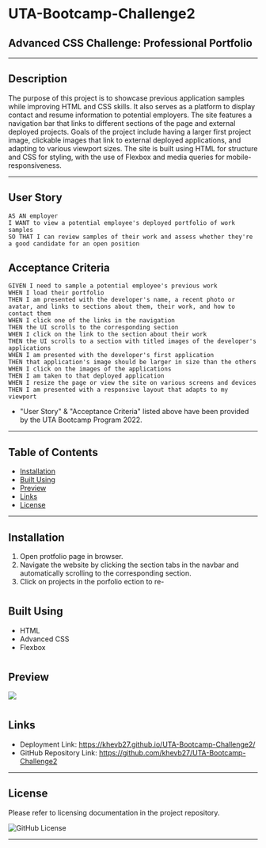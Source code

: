 # UTA-Bootcamp-Challenge2
## Advanced CSS Challenge: Professional Portfolio
----------------------------------------------------------------------
## Description

The purpose of this project is to showcase previous application samples while improving HTML and CSS skills. It also serves as a platform to display contact and resume information to potential employers. The site features a navigation bar that links to different sections of the page and external deployed projects. Goals of the project include having a larger first project image, clickable images that link to external deployed applications, and adapting to various viewport sizes. The site is built using HTML for structure and CSS for styling, with the use of Flexbox and media queries for mobile-responsiveness.

----------------------------------------------------------------------

## User Story

```
AS AN employer
I WANT to view a potential employee's deployed portfolio of work samples
SO THAT I can review samples of their work and assess whether they're a good candidate for an open position
```

## Acceptance Criteria

```
GIVEN I need to sample a potential employee's previous work
WHEN I load their portfolio
THEN I am presented with the developer's name, a recent photo or avatar, and links to sections about them, their work, and how to contact them
WHEN I click one of the links in the navigation
THEN the UI scrolls to the corresponding section
WHEN I click on the link to the section about their work
THEN the UI scrolls to a section with titled images of the developer's applications
WHEN I am presented with the developer's first application
THEN that application's image should be larger in size than the others
WHEN I click on the images of the applications
THEN I am taken to that deployed application
WHEN I resize the page or view the site on various screens and devices
THEN I am presented with a responsive layout that adapts to my viewport
```
* "User Story" & "Acceptance Criteria" listed above have been provided by the UTA Bootcamp Program 2022.
----------------------------------------------------------------------

## Table of Contents

- [Installation](#installation)
- [Built Using](#built-using)
- [Preview](#preview)
- [Links](#links)
- [License](#license)

----------------------------------------------------------------------

## Installation

1. Open protfolio page in browser.
2. Navigate the website by clicking the section tabs in the navbar and automatically scrolling to the corresponding section.
3. Click on projects in the porfolio ection to re-


#

## Built Using

- HTML
- Advanced CSS
- Flexbox

#

## Preview

<img src= "assets/images/title.jpg"/>

#

## Links

- Deployment Link: https://khevb27.github.io/UTA-Bootcamp-Challenge2/ 
- GitHub Repository Link: https://github.com/khevb27/UTA-Bootcamp-Challenge2

----------------------------------------------------------------------
## License

Please refer to licensing documentation in the project repository.

<img src="https://img.shields.io/badge/license-MIT License-blue.svg" alt="GitHub License">

----------------------------------------------------------------------